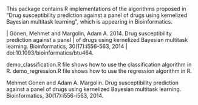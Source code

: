 This package contains  R implementations of the algorithms proposed in "Drug susceptibility prediction against a panel of drugs using kernelized Bayesian multitask learning", which is appearing in Bioinformatics.

|	Gönen, Mehmet and Margolin, Adam A. 2014. Drug susceptibility prediction against a panel 
|	of drugs using kernelized Bayesian multitask learning. Bioinformatics, 30(17):i556-563, 2014
|	doi:10.1093/bioinformatics/btu464.

demo_classification.R file shows how to use the classification algorithm in R.
demo_regression.R file shows how to use the regression algorithm in R.


Mehmet Gonen and Adam A. Margolin. Drug susceptibility prediction against a panel of drugs using kernelized Bayesian multitask learning. Bioinformatics, 30(17):i556-i563, 2014.
